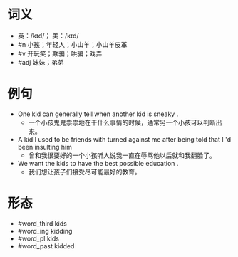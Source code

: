 # 词义
- 英：/kɪd/； 美：/kɪd/
- #n 小孩；年轻人；小山羊；小山羊皮革
- #v 开玩笑；欺骗；哄骗；戏弄
- #adj 妹妹；弟弟
# 例句
- One kid can generally tell when another kid is sneaky .
	- 一个小孩鬼鬼祟祟地在干什么事情的时候，通常另一个小孩可以判断出来。
- A kid I used to be friends with turned against me after being told that I 'd been insulting him
	- 曾和我很要好的一个小孩听人说我一直在辱骂他以后就和我翻脸了。
- We want the kids to have the best possible education .
	- 我们想让孩子们接受尽可能最好的教育。
# 形态
- #word_third kids
- #word_ing kidding
- #word_pl kids
- #word_past kidded
